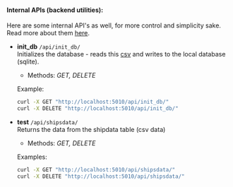 #### Internal APIs (backend utilities):
Here are some internal API's as well, for more control and simplicity sake. Read more about them [here](README_more.md).

- **init_db** `/api/init_db/`    
    Initializes the database - reads this [csv](../positions.csv) and writes to the local database (sqlite).
    - Methods: _GET, DELETE_
    
    Example:
    ```bash
    curl -X GET "http://localhost:5010/api/init_db/"
    curl -X DELETE "http://localhost:5010/api/init_db/"
    ```

- **test** `/api/shipsdata/`     
    Returns the data from the shipdata table (csv data)
    - Methods: _GET, DELETE_
    
    Examples:
    ```bash
    curl -X GET "http://localhost:5010/api/shipsdata/"
    curl -X DELETE "http://localhost:5010/api/shipsdata/"
    ```
     